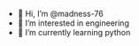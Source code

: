 - 👋 Hi, I’m @madness-76
- 👀 I’m interested in engineering
- 🌱 I’m currently learning python

<!---
madness-76/madness-76 is a ✨ special ✨ repository because its `README.md` (this file) appears on your GitHub profile.
You can click the Preview link to take a look at your changes.
--->
